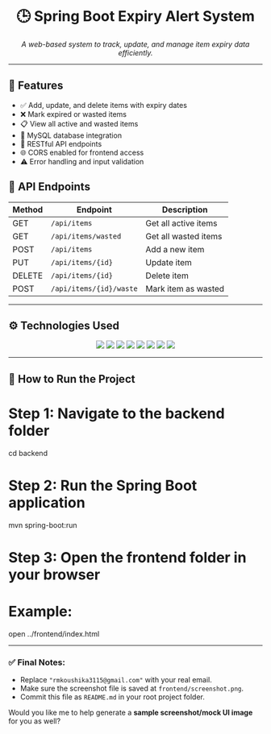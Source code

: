 <h1 align="center">🕒 Spring Boot Expiry Alert System</h1>
<p align="center"><em>A web-based system to track, update, and manage item expiry data efficiently.</em></p>

---

## 🔧 Features

- ✅ Add, update, and delete items with expiry dates  
- ❌ Mark expired or wasted items  
- 📋 View all active and wasted items  
- 💾 MySQL database integration  
- 🔗 RESTful API endpoints  
- 🌐 CORS enabled for frontend access  
- ⚠️ Error handling and input validation  


## 🔌 API Endpoints

| Method | Endpoint                | Description              |
|--------|-------------------------|--------------------------|
| GET    | `/api/items`            | Get all active items     |
| GET    | `/api/items/wasted`     | Get all wasted items     |
| POST   | `/api/items`            | Add a new item           |
| PUT    | `/api/items/{id}`       | Update item              |
| DELETE | `/api/items/{id}`       | Delete item              |
| POST   | `/api/items/{id}/waste` | Mark item as wasted      |

---

## ⚙️ Technologies Used

<div align="center">

<img src="https://img.shields.io/badge/Java-%23ED8B00?style=for-the-badge&logo=java&logoColor=white" />
<img src="https://img.shields.io/badge/Spring_Boot-%236DB33F?style=for-the-badge&logo=spring-boot&logoColor=white" />
<img src="https://img.shields.io/badge/MySQL-%2300f?style=for-the-badge&logo=mysql&logoColor=white" />
<img src="https://img.shields.io/badge/Maven-%23C71A36?style=for-the-badge&logo=apache-maven&logoColor=white" />
<img src="https://img.shields.io/badge/Lombok-%23FF8000?style=for-the-badge&logoColor=white" />
<img src="https://img.shields.io/badge/HTML5-%23E34F26?style=for-the-badge&logo=html5&logoColor=white" />
<img src="https://img.shields.io/badge/CSS3-%231572B6?style=for-the-badge&logo=css3&logoColor=white" />
<img src="https://img.shields.io/badge/JavaScript-%23F7DF1E?style=for-the-badge&logo=javascript&logoColor=black" />

</div>

---

## 🚀 How to Run the Project

# Step 1: Navigate to the backend folder
cd backend

# Step 2: Run the Spring Boot application
mvn spring-boot:run

# Step 3: Open the frontend folder in your browser
# Example:
open ../frontend/index.html


---

### ✅ Final Notes:

- Replace `"rmkoushika3115@gmail.com"` with your real email.
- Make sure the screenshot file is saved at `frontend/screenshot.png`.
- Commit this file as `README.md` in your root project folder.

Would you like me to help generate a **sample screenshot/mock UI image** for you as well?
